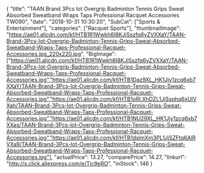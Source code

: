 {
	"title": "TAAN Brand 3Pcs lot Overgrip Badminton Tennis Grips Sweat Absorbed Sweatband Wraps Taps Professional Racquet Accessories TW090",
	"date": "2018-10-31 10:30:20",
	"SubCat": ["Sports & Entertainment"],
	"categories": ["Racquet Sports"],
	"thumbnailImage": "https://ae01.alicdn.com/kf/HTB1R1Wwkh6I8KJjSszfq6yZVXXaY/TAAN-Brand-3Pcs-lot-Overgrip-Badminton-Tennis-Grips-Sweat-Absorbed-Sweatband-Wraps-Taps-Professional-Racquet-Accessories.jpg_220x220.jpg",
	"BigImage": ["https://ae01.alicdn.com/kf/HTB1R1Wwkh6I8KJjSszfq6yZVXXaY/TAAN-Brand-3Pcs-lot-Overgrip-Badminton-Tennis-Grips-Sweat-Absorbed-Sweatband-Wraps-Taps-Professional-Racquet-Accessories.jpg","https://ae01.alicdn.com/kf/HTB1Daz9XL_HK1Jjy1zcq6xb7XXaY/TAAN-Brand-3Pcs-lot-Overgrip-Badminton-Tennis-Grips-Sweat-Absorbed-Sweatband-Wraps-Taps-Professional-Racquet-Accessories.jpg","https://ae01.alicdn.com/kf/HTB1oRl.XhDZL1JjSsphq6xUlVXah/TAAN-Brand-3Pcs-lot-Overgrip-Badminton-Tennis-Grips-Sweat-Absorbed-Sweatband-Wraps-Taps-Professional-Racquet-Accessories.jpg","https://ae01.alicdn.com/kf/HTB1NU29XL_HK1Jjy1zcq6xb7XXas/TAAN-Brand-3Pcs-lot-Overgrip-Badminton-Tennis-Grips-Sweat-Absorbed-Sweatband-Wraps-Taps-Professional-Racquet-Accessories.jpg","https://ae01.alicdn.com/kf/HTB1dslmXm3PL1JjSZFtq6AlRVXa9/TAAN-Brand-3Pcs-lot-Overgrip-Badminton-Tennis-Grips-Sweat-Absorbed-Sweatband-Wraps-Taps-Professional-Racquet-Accessories.jpg"],
	"actualPrice": 13.27,
	"comparePrice": 14.27,
	"linkurl": "http://s.click.aliexpress.com/e/Tjc9eRO",
	"inStock": 146
}
